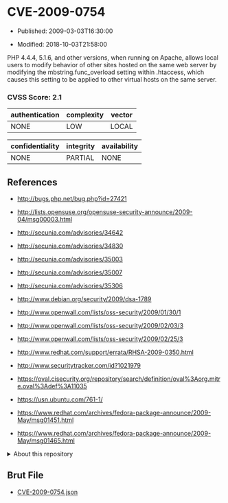 # CVE-2009-0754

- Published: 2009-03-03T16:30:00

- Modified: 2018-10-03T21:58:00

PHP 4.4.4, 5.1.6, and other versions, when running on Apache, allows local users to modify behavior of other sites hosted on the same web server by modifying the mbstring.func_overload setting within .htaccess, which causes this setting to be applied to other virtual hosts on the same server.

### CVSS Score: **2.1**

| authentication | complexity | vector |
| --- | --- | --- |
| NONE | LOW | LOCAL |

| confidentiality | integrity | availability |
| --- | --- | --- |
| NONE | PARTIAL | NONE |

## References

* http://bugs.php.net/bug.php?id=27421

* http://lists.opensuse.org/opensuse-security-announce/2009-04/msg00003.html

* http://secunia.com/advisories/34642

* http://secunia.com/advisories/34830

* http://secunia.com/advisories/35003

* http://secunia.com/advisories/35007

* http://secunia.com/advisories/35306

* http://www.debian.org/security/2009/dsa-1789

* http://www.openwall.com/lists/oss-security/2009/01/30/1

* http://www.openwall.com/lists/oss-security/2009/02/03/3

* http://www.openwall.com/lists/oss-security/2009/02/25/3

* http://www.redhat.com/support/errata/RHSA-2009-0350.html

* http://www.securitytracker.com/id?1021979

* https://oval.cisecurity.org/repository/search/definition/oval%3Aorg.mitre.oval%3Adef%3A11035

* https://usn.ubuntu.com/761-1/

* https://www.redhat.com/archives/fedora-package-announce/2009-May/msg01451.html

* https://www.redhat.com/archives/fedora-package-announce/2009-May/msg01465.html

<details>
<summary>About this repository</summary> 

  This repository is part of the project [Live Hack CVE](https://github.com/Live-Hack-CVE). Main website can be found [www.live-hack.org](https://www.live-hack.org) 
  
  Made by [Sn0wAlice](https://github.com/Sn0wAlice) for the people that care about security and need to have a feed of the latest CVEs. Hope you enjoy it, don't forget to star the repo and follow me on [Twitter](https://twitter.com/Sn0wAlice) and [Github](https://github.com/Sn0wAlice). And that is my [personnal website](https://www.alice-snow.me/)

  - [Home Page](https://github.com/Live-Hack-CVE)
  - [Framework](https://github.com/Live-Hack-CVE/cve-framework)
  - [CVE database](https://github.com/Live-Hack-CVE/full_database)
  - [Changelog](https://github.com/Live-Hack-CVE/Changelog)
</details>

## Brut File

* [CVE-2009-0754.json](https://raw.githubusercontent.com/Live-Hack-CVE/full_database/main/cves/2009/CVE-2009-0754.json)

